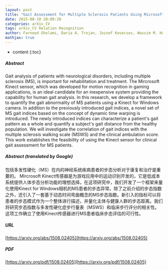 ```yaml
---
layout: post
title: "Gait Assessment for Multiple Sclerosis Patients Using Microsoft Kinect"
date: 2015-08-10 20:09:28
categories: arXiv_CV
tags: arXiv_CV Relation Recognition
author: Farnood Gholami, Daria A. Trojan, Jozsef Kovecses, Wassim M. Haddad, Behnood Gholami
mathjax: true
---
```


* content
{:toc}

##### Abstract
Gait analysis of patients with neurological disorders, including multiple sclerosis (MS), is important for rehabilitation and treatment. The Mircrosoft Kinect sensor, which was developed for motion recognition in gaming applications, is an ideal candidate for an inexpensive system providing the capability for human gait analysis. In this research, we develop a framework to quantify the gait abnormality of MS patients using a Kinect for Windows camera. In addition to the previously introduced gait indices, a novel set of MS gait indices based on the concept of dynamic time warping is introduced. The newly introduced indices can characterize a patient's gait pattern as a whole and quantify a subject's gait distance from the healthy population. We will investigate the correlation of gait indices with the multiple sclerosis walking scale (MSWS) and the clinical ambulation score. This work establishes the feasibility of using the Kinect sensor for clinical gait assessment for MS patients.

##### Abstract (translated by Google)
包括多发性硬化（MS）在内的神经系统疾病患者的步态分析对于康复和治疗是重要的。 Mircrosoft Kinect传感器是为游戏应用中的运动识别开发的，它是低成本系统提供人体步态分析功能的理想选择。在这项研究中，我们开发了一个框架来量化使用Kinect for Windows相机的MS患者的步态异常。除了之前介绍的步态指数之外，还引入了一套基于动态时间弯曲概念的MS步态指数。新引入的指标可以将患者的步态模式作为一个整体进行描述，并量化主体与健康人群的步态距离。我们将研究步态指数与多发性硬化症步行量表（MSWS）和临床步行评分的相关性。这项工作确立了使用Kinect传感器进行MS患者临床步态评估的可行性。

##### URL
[https://arxiv.org/abs/1508.02405](https://arxiv.org/abs/1508.02405)

##### PDF
[https://arxiv.org/pdf/1508.02405](https://arxiv.org/pdf/1508.02405)

